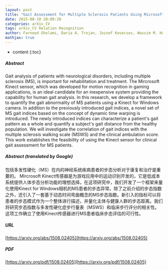 ```yaml
---
layout: post
title: "Gait Assessment for Multiple Sclerosis Patients Using Microsoft Kinect"
date: 2015-08-10 20:09:28
categories: arXiv_CV
tags: arXiv_CV Relation Recognition
author: Farnood Gholami, Daria A. Trojan, Jozsef Kovecses, Wassim M. Haddad, Behnood Gholami
mathjax: true
---
```


* content
{:toc}

##### Abstract
Gait analysis of patients with neurological disorders, including multiple sclerosis (MS), is important for rehabilitation and treatment. The Mircrosoft Kinect sensor, which was developed for motion recognition in gaming applications, is an ideal candidate for an inexpensive system providing the capability for human gait analysis. In this research, we develop a framework to quantify the gait abnormality of MS patients using a Kinect for Windows camera. In addition to the previously introduced gait indices, a novel set of MS gait indices based on the concept of dynamic time warping is introduced. The newly introduced indices can characterize a patient's gait pattern as a whole and quantify a subject's gait distance from the healthy population. We will investigate the correlation of gait indices with the multiple sclerosis walking scale (MSWS) and the clinical ambulation score. This work establishes the feasibility of using the Kinect sensor for clinical gait assessment for MS patients.

##### Abstract (translated by Google)
包括多发性硬化（MS）在内的神经系统疾病患者的步态分析对于康复和治疗是重要的。 Mircrosoft Kinect传感器是为游戏应用中的运动识别开发的，它是低成本系统提供人体步态分析功能的理想选择。在这项研究中，我们开发了一个框架来量化使用Kinect for Windows相机的MS患者的步态异常。除了之前介绍的步态指数之外，还引入了一套基于动态时间弯曲概念的MS步态指数。新引入的指标可以将患者的步态模式作为一个整体进行描述，并量化主体与健康人群的步态距离。我们将研究步态指数与多发性硬化症步行量表（MSWS）和临床步行评分的相关性。这项工作确立了使用Kinect传感器进行MS患者临床步态评估的可行性。

##### URL
[https://arxiv.org/abs/1508.02405](https://arxiv.org/abs/1508.02405)

##### PDF
[https://arxiv.org/pdf/1508.02405](https://arxiv.org/pdf/1508.02405)

